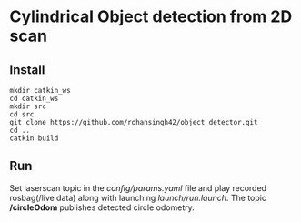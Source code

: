 # Cylindrical Object detection from 2D scan

## Install
```
mkdir catkin_ws
cd catkin_ws
mkdir src
cd src
git clone https://github.com/rohansingh42/object_detector.git
cd ..
catkin build
```


## Run
Set laserscan topic in the _config/params.yaml_ file and play recorded rosbag(/live data) along with launching _launch/run.launch_.
The topic __/circleOdom__ publishes detected circle odometry.